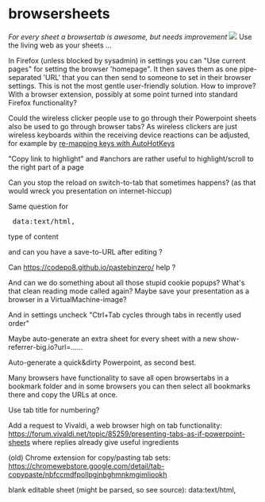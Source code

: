 # browsersheets
*For every sheet a browsertab is awesome, but needs improvement*
<img src="https://repository-images.githubusercontent.com/191587320/4e4fc780-583e-11eb-9d86-98cba0ebad61">
Use the living web as your sheets ...

In Firefox (unless blocked by sysadmin) in settings you can "Use current pages" for setting the browser 'homepage". It then saves them as one pipe-separated 'URL' that you can then send to someone to set in their browser settings.
This is not the most gentle user-friendly solution. How to improve? With a browser extension, possibly at some point turned into standard Firefox functionality?

Could the wireless clicker people use to go through their Powerpoint sheets also be used to go through browser tabs? As wireless clickers are just wireless keyboards within the receiving device reactions can be adjusted, for example by <a href="https://www.autohotkey.com/docs/v1/misc/Remap.htm#Remap">re-mapping keys with AutoHotKeys</a>

"Copy link to highlight" and #anchors are rather useful to highlight/scroll to the right part of a page

Can you stop the reload on switch-to-tab that sometimes happens? (as that would wreck you presentation on internet-hiccup)

Same question for

<pre> data:text/html, <html contenteditable> </pre>

type of content

and can you have a save-to-URL after editing ?

Can https://codepo8.github.io/pastebinzero/ help ?

And can we do something about all those stupid cookie popups? What's that clean reading mode called again?
Maybe save your presentation as a browser in a VirtualMachine-image?

And in settings uncheck "Ctrl+Tab cycles through tabs in recently used order"

Maybe auto-generate an extra sheet for every sheet with a new show-referrer-big.io?url=......

Auto-generate a quick&dirty Powerpoint, as second best.

Many browsers have functionality to save all open browsertabs in a bookmark folder and in some browsers you can then select all bookmarks there and copy the URLs at once.

Use tab title for numbering?

Add a request to Vivaldi, a web browser high on tab functionality: https://forum.vivaldi.net/topic/85259/presenting-tabs-as-if-powerpoint-sheets where replies already give useful ingredients

(old) Chrome extension for copy/pasting tab sets: https://chromewebstore.google.com/detail/tab-copypaste/nbfccmdfpollpgjnbghmnkmgimliookh

blank editable sheet (might be parsed, so see source): data:text/html, <html contenteditable>

